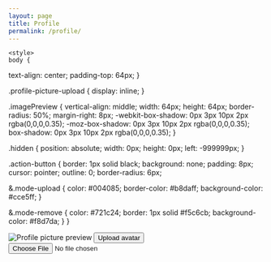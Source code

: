 ```yaml
---
layout: page
title: Profile
permalink: /profile/
---
```


<!DOCTYPE html>
<html lang="en">
<head>
    <meta charset="UTF-8">
    <meta name="viewport" content="width=device-width, initial-scale=1.0">
    <title>Document</title>

    <style>
    body {
  text-align: center;
  padding-top: 64px;
}

.profile-picture-upload {
  display: inline;
}

.imagePreview {
  vertical-align: middle;
  width: 64px;
  height: 64px;
  border-radius: 50%;
  margin-right: 8px;
  -webkit-box-shadow: 0px 3px 10px 2px rgba(0,0,0,0.35);
  -moz-box-shadow: 0px 3px 10px 2px rgba(0,0,0,0.35);
  box-shadow: 0px 3px 10px 2px rgba(0,0,0,0.35);
}

.hidden {
  position: absolute;
  width: 0px;
  height: 0px;
  left: -999999px;
}

.action-button {
  border: 1px solid black;
  background: none;
  padding: 8px;
  cursor: pointer;
  outline: 0;
  border-radius: 6px;
  
  &.mode-upload {
    color: #004085;
    border-color: #b8daff;
    background-color: #cce5ff;
  }
  
  &.mode-remove {
    color: #721c24;
    border: 1px solid #f5c6cb;
    background-color: #f8d7da;
  }
}
    </style>

    
</head>
<body>

<div class="profile-picture-upload">
  <img src="" alt="Profile picture preview" class="imagePreview">
  <button class="action-button mode-upload">Upload avatar</button>
  <input type="file" class="hidden" name="fileInput" />
</div>

<script>
  let picturePreview = document.querySelector(".imagePreview");
let actionButton = document.querySelector(".action-button");
let fileInput = document.querySelector("input[name='fileInput']");
let fileReader = new FileReader();

const DEFAULT_IMAGE_SRC = "https://www.drupal.org/files/profile_default.png";

actionButton.addEventListener("click", () => {
  if ( picturePreview.src !== DEFAULT_IMAGE_SRC ) {
    resetImage();
  } else {
    fileInput.click();
  }
});

fileInput.addEventListener("change", () => {
  refreshImagePreview();
});

function resetImage() {
  setActionButtonMode("upload");
  picturePreview.src = DEFAULT_IMAGE_SRC;
  fileInput.value = "";
}

function setActionButtonMode(mode) {
  let modes = {
    "upload": function() {
      actionButton.innerText = "Upload avatar";
      actionButton.classList.remove("mode-remove");
      actionButton.classList.add("mode-upload");
    },
    "remove": function() {
      actionButton.innerText = "Remove avatar";
      actionButton.classList.remove("mode-upload");
      actionButton.classList.add("mode-remove");
    }
  }
  return (modes[mode]) ? modes[mode]() : console.error("unknown mode");
}

function refreshImagePreview() {
  if ( picturePreview.src !== DEFAULT_IMAGE_SRC ) {
    picturePreview.src = DEFAULT_IMAGE_SRC;
  } else {
    if ( fileInput.files && fileInput.files.length > 0 ){
      fileReader.readAsDataURL(fileInput.files[0]);
      fileReader.onload = (e) => {
        picturePreview.src = e.target.result;
        setActionButtonMode("remove");
      }
    }
  }
}

refreshImagePreview();
  </script>
    
</body>
</html>
